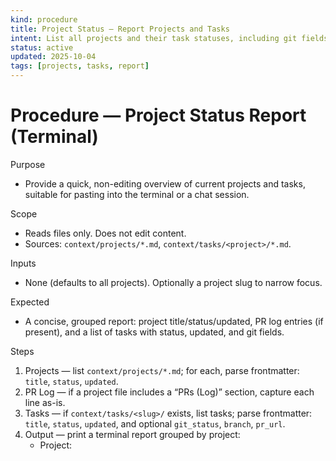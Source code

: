 ```yaml
---
kind: procedure
title: Project Status — Report Projects and Tasks
intent: List all projects and their task statuses, including git fields, as a terminal-only report
status: active
updated: 2025-10-04
tags: [projects, tasks, report]
---
```


# Procedure — Project Status Report (Terminal)

Purpose
- Provide a quick, non-editing overview of current projects and tasks, suitable for pasting into the terminal or a chat session.

Scope
- Reads files only. Does not edit content.
- Sources: `context/projects/*.md`, `context/tasks/<project>/*.md`.

Inputs
- None (defaults to all projects). Optionally a project slug to narrow focus.

Expected
- A concise, grouped report: project title/status/updated, PR log entries (if present), and a list of tasks with status, updated, and git fields.

Steps
1) Projects — list `context/projects/*.md`; for each, parse frontmatter: `title`, `status`, `updated`.
2) PR Log — if a project file includes a “PRs (Log)” section, capture each line as-is.
3) Tasks — if `context/tasks/<slug>/` exists, list tasks; parse frontmatter: `title`, `status`, `updated`, and optional `git_status`, `branch`, `pr_url`.
4) Output — print a terminal report grouped by project:
   - Project: <Title> (status, updated)
   - PRs (Log): bullet each entry
   - Tasks: `- [status] Title — updated: <date> — git: <git_status> <branch> <pr_url>` (omit missing fields)
5) Do not write files; if errors occur, output short notes.

Operator Prompt
"""
You are reporting CORA project status to the terminal.
1) List projects from `context/projects/*.md`; print: Title (status, updated).
2) For each project, if a “PRs (Log)” section exists, print each PR line.
3) If `context/tasks/<project>/` exists, list each task as: `- [<status>] <title> — updated: <date> — git: <git_status> <branch> <pr_url>` (only include git fields that are present).
4) Keep output concise and grouped by project. Do not modify files.
"""

Notes
- Designed for human scanning; adjust verbosity by omitting empty sections.
